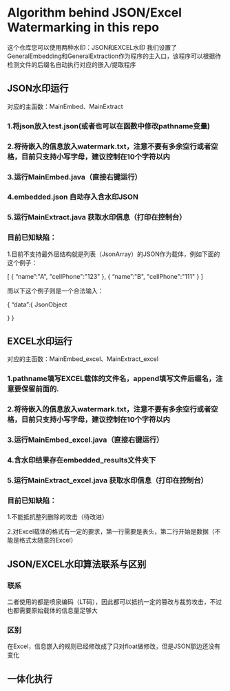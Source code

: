 # Algorithm behind JSON/Excel Watermarking in this repo

这个仓库您可以使用两种水印：JSON和EXCEL水印
我们设置了GeneralEmbedding和GeneralExtraction作为程序的主入口，该程序可以根据待检测文件的后缀名自动执行对应的嵌入/提取程序

## JSON水印运行

对应的主函数：MainEmbed、MainExtract

### 1.将json放入test.json(或者也可以在函数中修改pathname变量)

### 2.将待嵌入的信息放入watermark.txt，注意不要有多余空行或者空格，目前只支持小写字母，建议控制在10个字符以内

### 3.运行MainEmbed.java（直接右键运行）

### 4.embedded.json 自动存入含水印JSON

### 5.运行MainExtract.java 获取水印信息（打印在控制台）

### 目前已知缺陷：

1.目前不支持最外层结构就是列表（JsonArray）的JSON作为载体，例如下面的这个例子：

[
  {
    “name”:"A",
    "cellPhone":"123"
  },
  {
      “name”:"B",
      "cellPhone":"111"
  }
]

而以下这个例子则是一个合法输入：

{
  “data”:{
    JsonObject
  
  }
}

## EXCEL水印运行

对应的主函数：MainEmbed_excel、MainExtract_excel

### 1.pathname填写EXCEL载体的文件名，append填写文件后缀名，注意要保留前面的.

### 2.将待嵌入的信息放入watermark.txt，注意不要有多余空行或者空格，目前只支持小写字母，建议控制在10个字符以内

### 3.运行MainEmbed_excel.java（直接右键运行）

### 4.含水印结果存在embedded_results文件夹下

### 5.运行MainExtract_excel.java 获取水印信息（打印在控制台）

### 目前已知缺陷：

1.不能抵抗整列删除的攻击（待改进）

2.对Excel载体的格式有一定的要求，第一行需要是表头，第二行开始是数据（不能是格式太随意的Excel）

## JSON/EXCEL水印算法联系与区别

### 联系

二者使用的都是喷泉编码（LT码），因此都可以抵抗一定的篡改与裁剪攻击，不过也都需要原始载体的信息量足够大

### 区别

在Excel，信息嵌入的规则已经修改成了只对float做修改，但是JSON那边还没有变化

## 一体化执行

### 